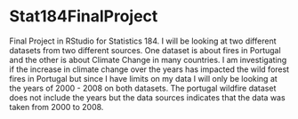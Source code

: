 # Stat184FinalProject
Final Project in RStudio for Statistics 184. I will be looking at two different datasets from two different sources. One dataset is about fires
in Portugal and the other is about Climate Change in many countries. I am investigating if the increase in climate change over the years has impacted
the wild forest fires in Portugal but since I have limits on my data I will only be looking at the years of 2000 - 2008 on both datasets. The portugal wildfire dataset
does not include the years but the data sources indicates that the data was taken from 2000 to 2008. 
